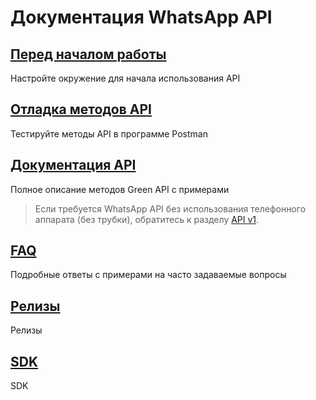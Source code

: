 # Документация WhatsApp API

## [Перед началом работы](before-start.md)
Настройте окружение для начала использования API

## [Отладка методов API](postman-collection.md)
Тестируйте методы API в программе Postman

## [Документация API](api/index.md)
Полное описание методов Green API с примерами

> Если требуется WhatsApp API без использования телефонного аппарата (без трубки), обратитесь к разделу [API v1](/docs-v1/index.html).

## [FAQ](faq/index.md)
Подробные ответы с примерами на часто задаваемые вопросы

## [Релизы](release/index.md)
Релизы

## [SDK](sdk/index.md)
SDK